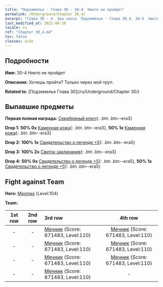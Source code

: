 ```yaml
---
title: "Подземелье - Глава 30 - 30-4  Никто не пройдет"
permalink: /Underground/Chapter 30_4/
excerpt: "Глава 30 - 4. Эра хаоса  Подземелье - Глава 30_4. 30-4  Никто не пройдет"
last_modified_at: 2021-04-28
locale: ru
ref: "Chapter 30_4.md"
toc: false
classes: wide
---
```


## Подробности

 **Имя:** 30-4  Никто не пройдет

 **Описание:**       Хочешь пройти? Только через мой труп.

 **Related to:** [Подземелье Глава 30](/ru/Underground/Chapter 30/)

## Выпавшие предметы

 **Первая полная награда:** [Серебряный ключ](/ItemsRU/con_693/){: .btn .btn--era3}

 **Drop 1:** **50% 0x** [Каменная кожа](/ItemsRU/her_452/){: .btn .btn--era3}, **50% 1x** [Каменная кожа](/ItemsRU/her_452/){: .btn .btn--era3}

 **Drop 2:** **100% 1x** [Свидетельство о легенде +5](/ItemsRU/mat_102/){: .btn .btn--era5}

 **Drop 3:** **100% 2x** [Свиток заклинания](/ItemsRU/con_694/){: .btn .btn--era3}

 **Drop 4:** **50% 0x** [Свидетельство о легенде +5](/ItemsRU/mat_102/){: .btn .btn--era5}, **50% 1x** [Свидетельство о легенде +5](/ItemsRU/mat_102/){: .btn .btn--era5}


## Fight against Team
 **Hero:** [Мюллих](/ru/heroes/Mullich/) (Level:104)

 **Team:**


  | 1st row | 2nd row | 3rd row | 4th row |
  |:----:|:----:|:----|:----:|
  | - | - | [Мечник](/ru/units/Swordsman/) (Score: 671483, Level:110)  | [Мечник](/ru/units/Swordsman/) (Score: 671483, Level:110)  |
  | - | - | [Мечник](/ru/units/Swordsman/) (Score: 671483, Level:110)  | [Мечник](/ru/units/Swordsman/) (Score: 671483, Level:110)  |
  | - | - | [Мечник](/ru/units/Swordsman/) (Score: 671483, Level:110)  | [Мечник](/ru/units/Swordsman/) (Score: 671483, Level:110)  |
  | - | - | [Мечник](/ru/units/Swordsman/) (Score: 671483, Level:110)  | - |



